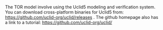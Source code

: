 The TOR model involve using the Uclid5
modeling and verification system.
You can download cross-platform binaries for
Uclid5
from:
https://github.com/uclid-org/uclid/releases
.   The  github  homepage  also  has  a  link  to  a  tutorial:
https://github.com/uclid-org/uclid/
